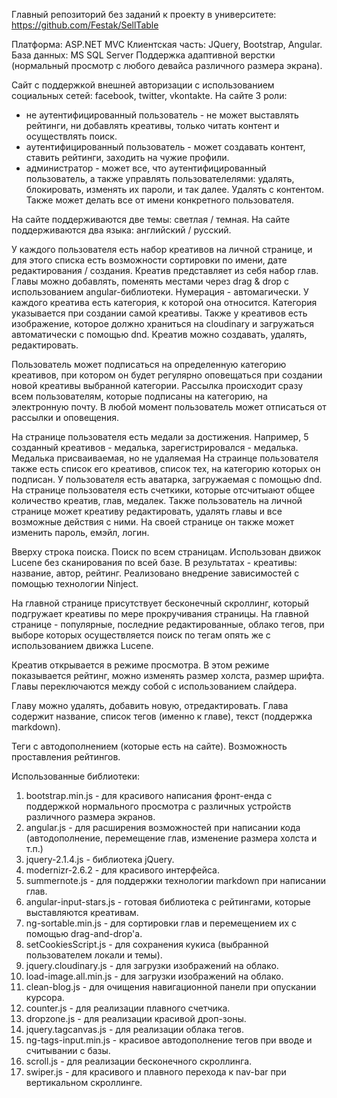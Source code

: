 Главный репозиторий без заданий к проекту в университете: https://github.com/Festak/SellTable

Платформа: ASP.NET MVC
Клиентская часть: JQuery, Bootstrap, Angular.
База данных: MS SQL Server
Поддержка адаптивной верстки (нормальный просмотр с любого девайса различного размера экрана).

Сайт с поддержкой внешней авторизации с использованием социальных сетей: facebook, twitter, vkontakte.
На сайте 3 роли:
- не аутентифицированный пользователь - не может выставлять рейтинги, ни добавлять креативы, только читать контент и осуществлять поиск.
- аутентифицированный пользователь - может создавать контент, ставить рейтинги, заходить на чужие профили.
- администратор - может все, что аутентифицированный пользователь, а также управлять пользователелями: удалять, блокировать, изменять их пароли, и так далее.
Удалять с контентом. Также может делать все от имени конкретного пользователя.

На сайте поддерживаются две темы: светлая / темная.
На сайте поддерживаются два языка: английский / русский.

У каждого пользователя есть набор креативов на личной странице, и для этого списка есть возможности сортировки по имени, дате редактирования / создания.
Креатив представляет из себя набор глав. Главы можно добавлять, поменять местами через drag & drop с использованием angular-библиотеки. Нумерация - автомагически.
У каждого креатива есть категория, к которой она относится. Категория указывается при создании самой креативы. Также у креативов есть изображение, которое должно
храниться на cloudinary и загружаться автоматически с помощью dnd.
Креатив можно создавать, удалять, редактировать.

Пользователь может подписаться на определенную категорию креативов, при котором он будет регулярно оповещаться при создании новой креативы выбранной категории.
Рассылка происходит сразу всем пользователям, которые подписаны на категорию, на электронную почту.
В любой момент пользователь может отписаться от рассылки и оповещения.

На странице пользователя есть медали за достижения. Например, 5 созданный креативов - медалька, зарегистрировался - медалька. Медалька присваиваемая, но не удаляемая
На страинце пользователя также есть список его креативов, список тех, на категорию которых он подписан. У пользователя есть аватарка, загружаемая с помощью dnd.
На странице пользователя есть счеткики, которые отсчитыают общее количество креатив, глав, медалек. Также пользователь на личной странице может креативу редактировать,
удалять главы и все возможные действия с ними.
На своей странице он также может изменить пароль, емэйл, логин.


Вверху строка поиска. Поиск по всем страницам. Использован движок Lucene без сканирования по всей базе.
В результатах - креативы: название, автор, рейтинг. 
Реализовано внедрение зависимостей с помощью технологии Ninject.

На главной странице присутствует бесконечный скроллинг, который подгружает креативы по мере прокручивания страницы.
На главной странице - популярные, последние редактированные, облако тегов, при выборе которых осуществляется поиск по тегам опять же с использованием движка Lucene.

Креатив открывается в режиме просмотра. В этом режиме показывается рейтинг, можно изменять размер холста, размер шрифта. Главы переключаются между собой с использованием слайдера.

Главу можно удалять, добавить новую, отредактировать.
Глава содержит название, список тегов (именно к главе), текст (поддержка markdown).

Теги с автодополнением (которые есть на сайте).
Возможность проставления рейтингов.


Использованные библиотеки:
1. bootstrap.min.js - для красивого написания фронт-енда с поддержкой нормального просмотра с различных устройств различного размера экранов.
2. angular.js - для расширения возможностей при написании кода (автодополнение, перемещение глав, изменение размера холста и т.п.)
3. jquery-2.1.4.js - библиотека jQuery.
4. modernizr-2.6.2 - для красивого интерфейса.
5. summernote.js - для поддержки технологии markdown при написании глав.
6. angular-input-stars.js - готовая библиотека с рейтингами, которые выставляются креативам.
7. ng-sortable.min.js - для сортировки глав и перемещением их с помощью drag-and-drop'а.
8. setCookiesScript.js - для сохранения кукиса (выбранной пользователем локали и темы).
9. jquery.cloudinary.js - для загрузки изображений на облако.
10. load-image.all.min.js - для загрузки изображений на облако.
11. clean-blog.js - для очищения навигационной панели при опускании курсора.
12. counter.js - для реализации плавного счетчика.
13. dropzone.js - для реализации красивой дроп-зоны.
14. jquery.tagcanvas.js - для реализации облака тегов.
15. ng-tags-input.min.js - красивое автодополнение тегов при вводе и считывании с базы.
16. scroll.js - для реализации бесконечного скроллинга.
17. swiper.js - для красивого и плавного перехода к nav-bar при вертикальном скроллинге.


